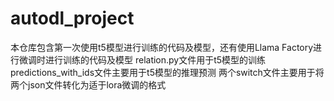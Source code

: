 # autodl_project
本仓库包含第一次使用t5模型进行训练的代码及模型，还有使用Llama Factory进行微调时进行训练的代码及模型
relation.py文件用于t5模型的训练
predictions_with_ids文件主要用于t5模型的推理预测
两个switch文件主要用于将两个json文件转化为适于lora微调的格式